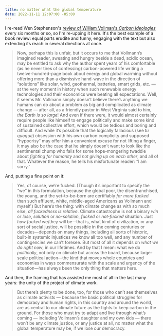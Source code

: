 ```yaml
---
title: no matter what the global temperature
date: 2022-11-11 12:07:00 -05:00
---
```


I re-read Wen Stephenson's [review of William Vollman's *Carbon Ideologies*](https://thebaffler.com/latest/carbon-ironies-stephenson) every six months or so, so I'm re-upping it here. It's the best example of a book review: equal parts erudite and funny, engaging with the text but also extending its reach in several directions at once.

>Now, perhaps this is unfair, but it occurs to me that Vollmann’s imagined reader, sweating and hungry beside a dead, acidic ocean, may be entitled to ask why the author spent years of his comfortable (as he never tires of confessing) carbon-powered life writing a twelve-hundred-page book about energy and global warming without offering more than a dismissive hand-wave in the direction of “solutions” like solar, wind, geothermal, batteries, smart grids, etc. — at the very moment in history when such renewable energy technologies and their economics were beating all expectations. Well, it seems Mr. Vollmann simply doesn’t believe there’s anything we humans can do about a problem as big and complicated as climate change — after all, as a friendly pastor in West Virginia said to him, *the Earth is so large*! And even if there were, it would almost certainly require people like himself to engage politically and make some kind of sustained collective effort, which would be tedious and boring and difficult. And while it’s possible that the logically fallacious (see *tu quoque*) obsession with his own carbon complicity and supposed “hypocrisy” may offer him a convenient excuse for not lifting a finger, it may also be the case that he simply doesn’t want to look like the sentimental chump who falls for some hope-mongering twaddle about *fighting for humanity* and *not giving up on each other*, and all of that. Whatever the reason, he tells his misfortunate reader: “I am sorry.”

And, putting a fine point on it:

>Yes, of course, we’re fucked. (Though it’s important to specify the “we” in this formulation, because the global poor, the disenfranchised, the young, and the yet-to-be-born are certifiably *far more fucked* than such affluent, white, middle-aged Americans as Vollmann and myself.) But here’s the thing: with climate change as with so much else, *all fuckedness is relative*. Climate catastrophe is not a binary *win* or *lose*, *solution* or *no-solution*, *fucked* or *not-fucked* situation. Just *how fucked* we/they will be—that is, what kind of civilization, or any sort of social justice, will be possible in the coming centuries or decades—depends on many things, including all sorts of historic, built-in systemic injustices we know all too well, and any number of contingencies we can’t foresee. But most of all it depends on *what we do right now*, in our lifetimes. And by that I mean: what we do *politically*, not only on climate but across the board, because large-scale political action—the kind that moves whole countries and economies in ways commensurate with the scale and urgency of the situation—has always been the only thing that matters here.

And then, the framing that has assisted me most of all in the last many years: the unity of the project of climate work.

>But there’s plenty to be done, too, for those who can’t see themselves as climate activists — because the basic political struggles for democracy and human rights, in this country and around the world, are as central to our climate future as the fights to keep carbon in the ground. For those who must try to adapt and live through what’s coming — including Vollmann’s daughter and my own kids — there won’t be any climate justice, or any justice at all, no matter what the global temperature may be, if we lose our democracy.

